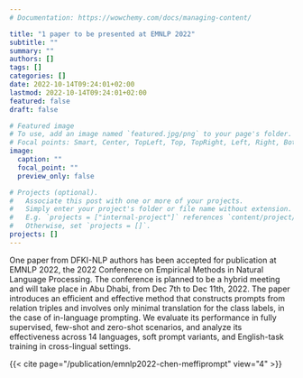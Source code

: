 ```yaml
---
# Documentation: https://wowchemy.com/docs/managing-content/

title: "1 paper to be presented at EMNLP 2022"
subtitle: ""
summary: ""
authors: []
tags: []
categories: []
date: 2022-10-14T09:24:01+02:00
lastmod: 2022-10-14T09:24:01+02:00
featured: false
draft: false

# Featured image
# To use, add an image named `featured.jpg/png` to your page's folder.
# Focal points: Smart, Center, TopLeft, Top, TopRight, Left, Right, BottomLeft, Bottom, BottomRight.
image:
  caption: ""
  focal_point: ""
  preview_only: false

# Projects (optional).
#   Associate this post with one or more of your projects.
#   Simply enter your project's folder or file name without extension.
#   E.g. `projects = ["internal-project"]` references `content/project/deep-learning/index.md`.
#   Otherwise, set `projects = []`.
projects: []
---
```


One paper from DFKI-NLP authors has been accepted for publication at EMNLP 2022, the 2022 Conference on Empirical Methods in Natural Language Processing. The conference is planned to be a hybrid meeting and will take place in Abu Dhabi, from Dec 7th to Dec 11th, 2022. The paper introduces an efficient and effective method that constructs prompts from relation triples and involves only minimal translation for the class labels, in the case of in-language prompting. We evaluate its performance in fully supervised, few-shot and zero-shot scenarios, and analyze its effectiveness across 14 languages, soft prompt variants, and English-task training in cross-lingual settings. 

{{< cite page="/publication/emnlp2022-chen-meffiprompt" view="4" >}}
